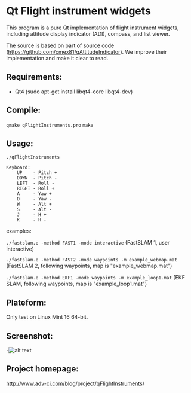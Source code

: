 # Qt Flight instrument widgets

This program is a pure Qt implementation of flight instrument widgets, including attitude display indicator (ADI), compass, and list viewer. 

The source is based on part of source code (https://github.com/cmex81/qAttitudeIndicator). We improve their implementation and make it clear to read.


## Requirements:
* Qt4 (sudo apt-get install libqt4-core libqt4-dev)


## Compile:
 `qmake qFlightInstruments.pro` 
 `make`


## Usage:
```
./qFlightInstruments

Keyboard:
    UP    - Pitch +
    DOWN  - Pitch -
    LEFT  - Roll -
    RIGHT - Roll +
    A     - Yaw +
    D     - Yaw -
    W     - Alt +
    S     - Alt -
    J     - H +
    K     - H -
```


examples:

`./fastslam.e -method FAST1 -mode interactive` (FastSLAM 1, user interactive)

`./fastslam.e -method FAST2 -mode waypoints -m example_webmap.mat` (FastSLAM 2, following waypoints, map is "example_webmap.mat")

`./fastslam.e -method EKF1 -mode waypoints -m example_loop1.mat` (EKF SLAM, following waypoints, map is "example_loop1.mat")



## Plateform:
Only test on Linux Mint 16 64-bit. 



## Screenshot:
-![alt text](http://blog.adv-ci.com/wp-content/uploads/2013/05/Screenshot-2D-SLAM-1.png "Screenshot 1")



## Project homepage:
http://www.adv-ci.com/blog/project/qFlightInstruments/
